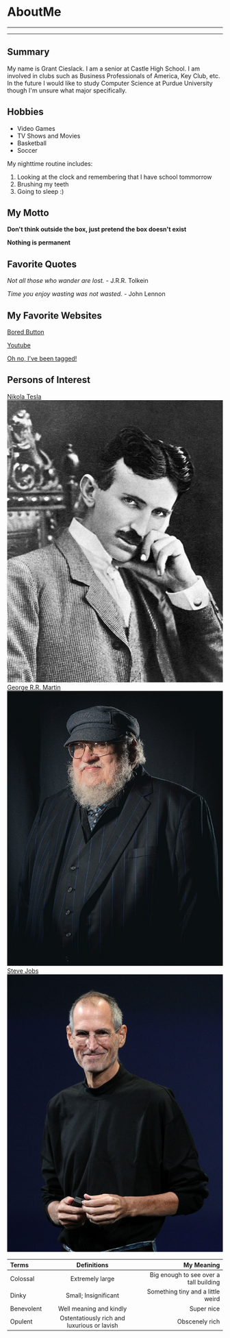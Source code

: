 # AboutMe
---
---
## Summary

[What Does this do]: https://mail.google.com/

My name is Grant Cieslack. I am a senior at Castle High School. I am involved in clubs such as Business Professionals of America, Key Club, etc. In the future I would like to study Computer Science at Purdue University though I'm unsure what major specifically.

[1]: https://en.wikipedia.org/wiki/Nikola_Tesla
[2]: https://en.wikipedia.org/wiki/George_R._R._Martin
[3]: https://en.wikipedia.org/wiki/Steve_Jobs

Hobbies
-

- Video Games
- TV Shows and Movies
- Basketball
- Soccer

My nighttime routine includes:

1. Looking at the clock and remembering that I have school tommorrow
2. Brushing my teeth
3. Going to sleep :)

## My Motto

**Don't think outside the box, just pretend the box doesn't exist**

**Nothing is permanent**

## Favorite Quotes

<i>Not all those who wander are lost.</i> - J.R.R. Tolkein

<i>Time you enjoy wasting was not wasted.</i> - John Lennon

## My Favorite Websites

[Bored Button](https://www.boredbutton.com/ "Bored Button")

[Youtube](https://www.youtube.com/ "I spend way too much time here")

[Oh no, I've been tagged!][What Does this do]

## Persons of Interest

[Nikola Tesla][1]<br>
![Nikola](img/Nik.jpg)
[George R.R. Martin][2]<br>
![George](img/georgie.jpg)
[Steve Jobs][3]<br>
![Steve](img/stevieBoy.jpg)

| Terms | Definitions | My Meaning
|:-|:----:| ---:|
| Colossal | Extremely large | Big enough to see over a tall building |
| Dinky | Small; Insignificant | Something tiny and a little weird |
| Benevolent | Well meaning and kindly | Super nice |
| Opulent | Ostentatiously rich and luxurious or lavish | Obscenely rich |

